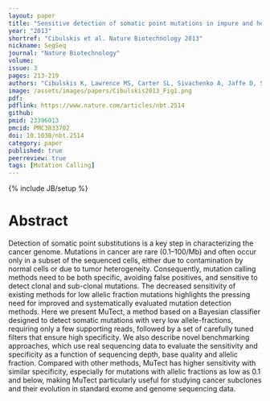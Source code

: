 ```yaml
---
layout: paper
title: "Sensitive detection of somatic point mutations in impure and heterogeneous cancer samples"
year: "2013"
shortref: "Cibulskis et al. Nature Biotechnology 2013"
nickname: SegSeq
journal: "Nature Biotechnology"
volume:
issue: 3
pages: 213-219
authors: "Cibulskis K, Lawrence MS, Carter SL, Sivachenko A, Jaffe D, Sougnez C, Gabriel S, Meyerson M, Lander ES, Getz G"
image: /assets/images/papers/Cibulskis2013_Fig1.png
pdf:
pdflink: https://www.nature.com/articles/nbt.2514
github:
pmid: 23396013
pmcid: PMC3833702
doi: 10.1038/nbt.2514
category: paper
published: true
peerreview: true
tags: [Mutation Calling]
---
```

{% include JB/setup %}

# Abstract

Detection of somatic point substitutions is a key step in characterizing the cancer genome. Mutations in cancer are rare (0.1–100/Mb) and often occur only in a subset of the sequenced cells, either due to contamination by normal cells or due to tumor heterogeneity. Consequently, mutation calling methods need to be both specific, avoiding false positives, and sensitive to detect clonal and sub-clonal mutations. The decreased sensitivity of existing methods for low allelic fraction mutations highlights the pressing need for improved and systematically evaluated mutation detection methods. Here we present MuTect, a method based on a Bayesian classifier designed to detect somatic mutations with very low allele-fractions, requiring only a few supporting reads, followed by a set of carefully tuned filters that ensure high specificity. We also describe novel benchmarking approaches, which use real sequencing data to evaluate the sensitivity and specificity as a function of sequencing depth, base quality and allelic fraction. Compared with other methods, MuTect has higher sensitivity with similar specificity, especially for mutations with allelic fractions as low as 0.1 and below, making MuTect particularly useful for studying cancer subclones and their evolution in standard exome and genome sequencing data.


